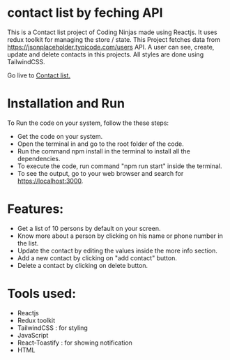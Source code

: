 # contact list by feching API
  This is a Contact list project of Coding Ninjas made using Reactjs. It uses redux toolkit for managing the store / state. This Project fetches data from https://jsonplaceholder.typicode.com/users API. A user can see, create, update and delete contacts in this projects. All styles are done using TailwindCSS.

 Go live to [Contact list.](https://contact-list-rajxode.netlify.app/)

# Installation and Run
  To Run the code on your system, follow the these steps:
  - Get the code on your system.
  - Open the terminal in and go to the root folder of the code.
  - Run the command npm install in the terminal to install all the dependencies.
  - To execute the code, run command "npm run start" inside the terminal.
  - To see the output, go to your web browser and search for [https://localhost:3000](http://localhost:3000/).

# Features:
  - Get a list of 10 persons by default on your screen.
  - Know more about a person by clicking on his name or phone number in the list.
  - Update the contact by editing the values inside the more info section.
  - Add a new contact by clicking on "add contact" button.
  - Delete a contact by clicking on delete button.

# Tools used:
  - Reactjs
  - Redux toolkit
  - TailwindCSS : for styling 
  - JavaScript
  - React-Toastify : for showing notification
  - HTML

  
